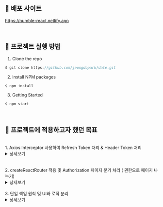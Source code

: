 <br/>

## 📌 배포 사이트

https://numble-react.netlify.app

<br>

## 📌 프로젝트 실행 방법

1. Clone the repo

```javascript
$ git clone https://github.com/jeongdopark/date.git
```

2. Install NPM packages

```javascript
$ npm install
```

3. Getting Started

```javascript
$ npm start
```

<br/>

## 📌 프로젝트에 적용하고자 했던 목표

<br>
1. Axios Interceptor 사용하여 Refresh Token 처리 & Header Token 처리
<details>
<summary>상세보기</summary>
<div>

```ts
// client.ts

instance.interceptors.request.use(
  (config: InternalAxiosRequestConfig): InternalAxiosRequestConfig => {
    const accesstoken = token.get(ACCESS_TOKEN)
    if (accesstoken !== null)
      Object.assign(config.headers, { authorization: `${accesstoken}` })
    return config
  },

  (error) => {
    return Promise.reject(error)
  },
)
```

API 호출 시 헤더에 입력해야하는 accesstoken을 interceptors로 일괄 처리했습니다.

```ts
// client.ts
instance.interceptors.response.use(
  function (response) {
    // Any status code that lie within the range of 2xx cause this function to trigger
    // Do something with response data
    // console.log('get response', response)
    return response
  },
  async (error) => {
    const {
      config,
      response: { status },
    } = error

    // 만료된 토큰일 경우
    if (status === 419) {
      const originalRequest = config
      const refreshToken = storage.get(REFRESH_TOKEN)
      // refresh token Post API 호출
      return await instance
        .post(ApiUrl.refreshToken, {
          refresh: refreshToken,
        })
        .then((res) => {
          if (res.status === 200) {
            storage.set(ACCESS_TOKEN, res.data[ACCESS_TOKEN])
            originalRequest.header.authorization = res.data[ACCESS_TOKEN]
            return axios(originalRequest)
          }
        })
    }

    toast(error.response.data.message)
    return Promise.reject(error)
  },
)
```

accesstoken 만료되었을 경우
axios interceptors로 refreshToken 처리를 했습니다.

</div>
</details>

<br>
<br>
2. createReactRouter 적용 및 Authorization 페이지 분기 처리 ( 권한으로 페이지 나누기)
<details>
<summary>상세보기</summary>
<div>

```ts
// index.tsx
const router = createBrowserRouter([
  {
    path: '/',
    element: <Auth />,
    children: [
      {
        path: '',
        element: <Main />,
      },
      {
        path: PATH_NAME.SIGN_IN,
        element: <SignIn />,
      },
      {
        path: PATH_NAME.SIGN_UP,
        element: <SignUp />,
      },
      {
        path: PATH_NAME.MYPAGE,
        element: <MyPage />,
      },
      {
        path: PATH_NAME.LIKELIST,
        element: <LikeList />,
      },
      {
        path: PATH_NAME.CHOICE,
        element: <Choice />,
      },
    ],
  },
])
```

createBrowserRouter 적용해 봤습니다.

```ts
//Auth.tsx
const PRIVATE_ROUTES = [PATH_NAME.LIKELIST, PATH_NAME.MYPAGE, PATH_NAME.CHOICE]
const PUBLIC_ROUTES = [PATH_NAME.MAIN, PATH_NAME.SIGN_IN, PATH_NAME.SIGN_UP]

const Auth = () => {
  const { pathname } = useLocation()

  const accessToken = token.get(ACCESS_TOKEN)
  const isPrivateRoute = PRIVATE_ROUTES.includes(pathname)
  const isPublicRoute = PUBLIC_ROUTES.includes(pathname)

  if (isPrivateRoute) {
    if (!accessToken) {
      return <Navigate to={PATH_NAME.SIGN_IN} />
    }
    return (
      <React.Fragment>
        <Outlet />
        <Footer />
      </React.Fragment>
    )
  }

  if (isPublicRoute) {
    if (accessToken) {
      return <Navigate to={PATH_NAME.MYPAGE} />
    }
    return <Outlet />
  }

  return <NotFound />
}
```

가장 최상단에 Auth 컴포넌트를 두고 accessToken 체크를 했습니다.

</div>
</details>
<br>
3. 단일 책임 원칙 및 UI와 로직 분리
<details>
<summary>상세보기</summary>
<div>
하나의 컴포넌트는 하나의 책임만을 담당하도록 고민을 했습니다. <br>
custom hook을 적극적으로 활용하여 UI와 로직을 분리시키고 <br> 컴포넌트의 목적이 명확하게 드러나는 방향으로 설계하기 위한 노력을 했습니다.

<br>
이번 프로젝트에서 구현한 로그인 페이지를 예시로 들겠습니다.

```ts
// pages/Signin.tsx

const SignIn = () => {
  const navigate = useNavigate()
  return (
    <S.Container>
      <S.Title>Sign In</S.Title>
      <SignInForm />
      <S.Button onClick={() => navigate(PATH_NAME.SIGN_UP)}>
        Go Sign Up
      </S.Button>
    </S.Container>
  )
}
```

스타일 파일을 따로 분리하였습니다. <br>
S.dot 네이밍을 활용하여 스타일 컴포넌트를 구분지었습니다. <br>
<br>
SignIn 컴포넌트는 (Title, SignInForm, Button)컴포넌트로 이루어져 있음을 한 눈에 파악이 가능합니다. <br>
<br>
이어서 SignInForm 컴포넌트를 보면

```ts
const SignInForm = () => {
  const [inputValue, inputOnChange, warnMessage, valid] = useValidate()
  const { handleSubmit } = useHandleSubmit(inputValue, SIGN_IN)

  return (
    <S.FormContainer onSubmit={handleSubmit}>
      <FormElement
        type={USER_ID}
        inputOnChange={inputOnChange}
        warnMessage={warnMessage}
      />
      <FormElement
        type={PASSWORD}
        inputOnChange={inputOnChange}
        warnMessage={warnMessage}
      />
      <S.Button disabled={valid}>SignIn</S.Button>
    </S.FormContainer>
  )
}
```

custom Hook을 사용하여 UI와 로직을 명확하게 분리했습니다 <br>
(FormElement, Button)컴포넌트로 이루어져 있음을 쉽게 파악 가능합니다.

useHandleSubmit hook은 회원가입 로직에서도 사용되는 재사용 가능한 훅입니다.
custom hook을 사용함으로써 불필요하게 반복되는 코드를 줄일 수 있었습니다.

</div>
</details>
